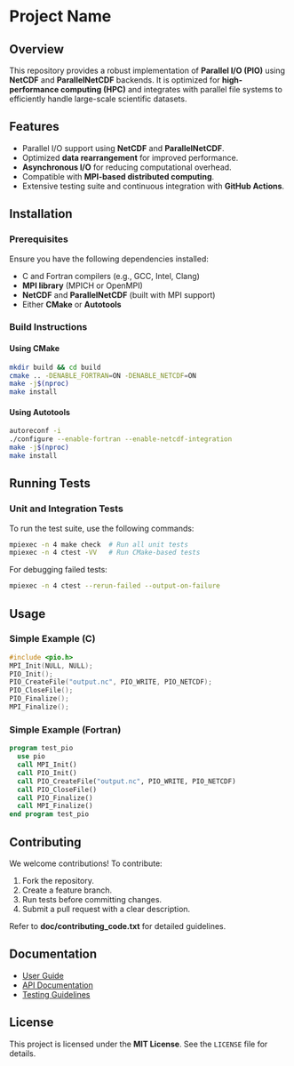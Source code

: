# Project Name

## Overview
This repository provides a robust implementation of **Parallel I/O (PIO)** using **NetCDF** and **ParallelNetCDF** backends. It is optimized for **high-performance computing (HPC)** and integrates with parallel file systems to efficiently handle large-scale scientific datasets.

## Features
- Parallel I/O support using **NetCDF** and **ParallelNetCDF**.
- Optimized **data rearrangement** for improved performance.
- **Asynchronous I/O** for reducing computational overhead.
- Compatible with **MPI-based distributed computing**.
- Extensive testing suite and continuous integration with **GitHub Actions**.

## Installation
### Prerequisites
Ensure you have the following dependencies installed:
- C and Fortran compilers (e.g., GCC, Intel, Clang)
- **MPI library** (MPICH or OpenMPI)
- **NetCDF** and **ParallelNetCDF** (built with MPI support)
- Either **CMake** or **Autotools**

### Build Instructions
#### Using CMake
```bash
mkdir build && cd build
cmake .. -DENABLE_FORTRAN=ON -DENABLE_NETCDF=ON
make -j$(nproc)
make install
```

#### Using Autotools
```bash
autoreconf -i
./configure --enable-fortran --enable-netcdf-integration
make -j$(nproc)
make install
```

## Running Tests
### Unit and Integration Tests
To run the test suite, use the following commands:
```bash
mpiexec -n 4 make check  # Run all unit tests
mpiexec -n 4 ctest -VV   # Run CMake-based tests
```

For debugging failed tests:
```bash
mpiexec -n 4 ctest --rerun-failed --output-on-failure
```

## Usage
### Simple Example (C)
```c
#include <pio.h>
MPI_Init(NULL, NULL);
PIO_Init();
PIO_CreateFile("output.nc", PIO_WRITE, PIO_NETCDF);
PIO_CloseFile();
PIO_Finalize();
MPI_Finalize();
```

### Simple Example (Fortran)
```fortran
program test_pio
  use pio
  call MPI_Init()
  call PIO_Init()
  call PIO_CreateFile("output.nc", PIO_WRITE, PIO_NETCDF)
  call PIO_CloseFile()
  call PIO_Finalize()
  call MPI_Finalize()
end program test_pio
```

## Contributing
We welcome contributions! To contribute:
1. Fork the repository.
2. Create a feature branch.
3. Run tests before committing changes.
4. Submit a pull request with a clear description.

Refer to **doc/contributing_code.txt** for detailed guidelines.

## Documentation
- [User Guide](doc/users_guide.txt)
- [API Documentation](doc/api.txt)
- [Testing Guidelines](doc/Testing.txt)

## License
This project is licensed under the **MIT License**. See the `LICENSE` file for details.


